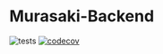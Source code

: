 # Murasaki-Backend
![tests](https://github.com/gonzaloVeron/Murasaki-Backend/actions/workflows/maven.yml/badge.svg)
[![codecov](https://codecov.io/github/gonzaloVeron/Murasaki-Backend/branch/main/graph/badge.svg?token=MDLSMD7OZ5)](https://codecov.io/github/gonzaloVeron/Murasaki-Backend)